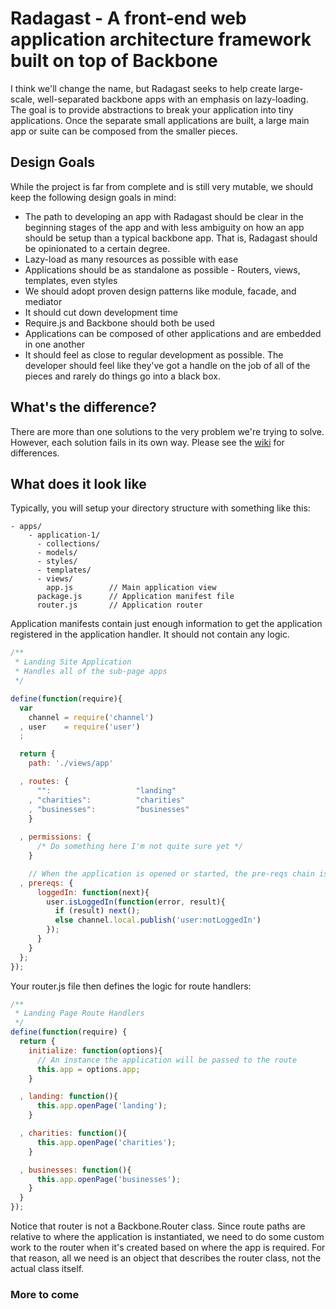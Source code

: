 # Radagast - A front-end web application architecture framework built on top of Backbone

I think we'll change the name, but Radagast seeks to help create large-scale, well-separated backbone apps with an emphasis on lazy-loading. The goal is to provide abstractions to break your application into tiny applications. Once the separate small applications are built, a large main app or suite can be composed from the smaller pieces.

## Design Goals

While the project is far from complete and is still very mutable, we should keep the following design goals in mind:

* The path to developing an app with Radagast should be clear in the beginning stages of the app and with less ambiguity on how an app should be setup than a typical backbone app. That is, Radagast should be opinionated to a certain degree.
* Lazy-load as many resources as possible with ease
* Applications should be as standalone as possible - Routers, views, templates, even styles
* We should adopt proven design patterns like module, facade, and mediator
* It should cut down development time
* Require.js and Backbone should both be used
* Applications can be composed of other applications and are embedded in one another
* It should feel as close to regular development as possible. The developer should feel like they've got a handle on the job of all of the pieces and rarely do things go into a black box.

## What's the difference?

There are more than one solutions to the very problem we're trying to solve. However, each solution fails in its own way. Please see the [wiki](https://github.com/goodybag/radagast/wiki/Differences-between-Marionette) for differences.

## What does it look like

Typically, you will setup your directory structure with something like this:

```
- apps/
    - application-1/
      - collections/
      - models/
      - styles/
      - templates/
      - views/
        app.js        // Main application view
      package.js      // Application manifest file
      router.js       // Application router
```

Application manifests contain just enough information to get the application registered in the application handler. It should not contain any logic.

```javascript
/**
 * Landing Site Application
 * Handles all of the sub-page apps
 */

define(function(require){
  var
    channel = require('channel')
  , user    = require('user')
  ;

  return {
    path: './views/app'

  , routes: {
      "":                   "landing"
    , "charities":          "charities"
    , "businesses":         "businesses"
    }
  
  , permissions: {
      /* Do something here I'm not quite sure yet */
    }

    // When the application is opened or started, the pre-reqs chain is called
  , prereqs: {
      loggedIn: function(next){
        user.isLoggedIn(function(error, result){
          if (result) next();
          else channel.local.publish('user:notLoggedIn')
        });
      }
    }
  };
});
```

Your router.js file then defines the logic for route handlers:

```javascript
/**
 * Landing Page Route Handlers
 */
define(function(require) {
  return {
    initialize: function(options){
      // An instance the application will be passed to the route
      this.app = options.app;
    }

  , landing: function(){
      this.app.openPage('landing');
    }

  , charities: function(){
      this.app.openPage('charities');
    }

  , businesses: function(){
      this.app.openPage('businesses');
    }
  }
});

```

Notice that router is not a Backbone.Router class. Since route paths are relative to where the application is instantiated, we need to do some custom work to the router when it's created based on where the app is required. For that reason, all we need is an object that describes the router class, not the actual class itself.

### More to come
